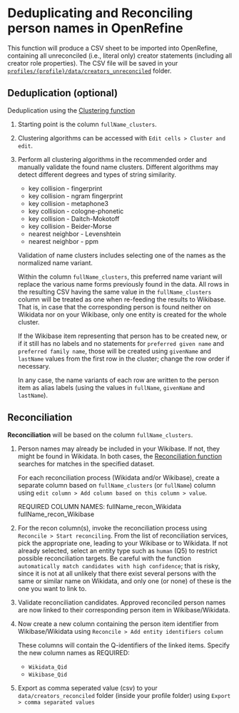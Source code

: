 # Deduplicating and Reconciling person names in OpenRefine

This function will produce a CSV sheet to be imported into OpenRefine, containing all unreconciled (i.e., literal only) creator statements (including all creator role properties). The CSV file will be saved in your [`profiles/{profile}/data/creators_unreconciled`](profiles/{profile}/data/creators_unreconciled) folder.

## Deduplication (optional)

Deduplication using the [Clustering function](https://openrefine.org/docs/manual/cellediting#cluster-and-edit)

1. Starting point is the column `fullName_clusters`.
    
3.  Clustering algorithms can be accessed with `Edit cells > Cluster and edit`.
    
4. Perform all clustering algorithms in the recommended order and manually validate the found name clusters. Different algorithms may detect different degrees and types of string similarity.
	* key collision - fingerprint
	* key collision - ngram fingerprint
	* key collision - metaphone3
	* key collision - cologne-phonetic
	* key collision - Daitch-Mokotoff
	* key collision - Beider-Morse
	* nearest neighbor - Levenshtein
	* nearest neighbor - ppm
    
	Validation of name clusters includes selecting one of the names as the normalized name variant. 
	
	Within the column `fullName_clusters`, this preferred name variant will replace the various name forms previously found in the data. All rows in the resulting CSV having the same value in the `fullName_clusters` column will be treated as one when re-feeding the results to Wikibase. That is, in case that the corresponding person is found neither on Wikidata nor on your Wikibase, only one entity is created for the whole cluster. 
    
	If the Wikibase item representing that person has to be created new, or if it still has no labels and no statements for `preferred given name` and `preferred family name`, those will be created using `givenName` and `lastName` values from the first row in the cluster; change the row order if necessary. 
	
	In any case, the name variants of each row are written to the person item as alias labels (using the values in `fullName`, `givenName` and `lastName`).
    
## Reconciliation

**Reconciliation** will be based on the column `fullName_clusters`.
    
1. Person names may already be included in your Wikibase. If not, they might be found in Wikidata. In both cases, the [Reconciliation function](https://openrefine.org/docs/manual/reconciling) searches for matches in the specified dataset.

	For each reconciliation process (Wikidata and/or Wikibase), create a separate column based on `fullName_clusters` (or `fullName`) column using `edit column > Add column based on this column > value`.

	REQUIRED COLUMN NAMES:
	fullName_recon_Wikidata
	fullName_recon_Wikibase
    
2. For the recon column(s), invoke the reconciliation process using `Reconcile > Start reconciling`. From the list of reconciliation services, pick the appropriate one, leading to your Wikibase or to Wikidata. If not already selected, select an entity type such as `human` (Q5) to restrict possible reconciliation targets. Be careful with the function `automatically match candidates with high confidence`; that is risky, since it is not at all unlikely that there exist several persons with the same or similar name on Wikidata, and only one (or none) of these is the one you want to link to.
    
3. Validate reconciliation candidates. Approved reconciled person names are now linked to their corresponding person item in Wikibase/Wikidata. 
4. Now create a new column containing the person item identifier from Wikibase/Wikidata using `Reconcile > Add entity identifiers column`
    
    These columns will contain the Q-identifiers of the linked items. Specify the new column names as REQUIRED: 
     * `Wikidata_Qid`
     * `Wikibase_Qid`
   
5. Export as comma seperated value (csv) to your `data/creators_reconciled` folder (inside your profile folder) using `Export > comma separated values`
